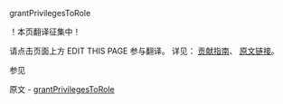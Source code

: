  grantPrivilegesToRole

 ！本页翻译征集中！

请点击页面上方 EDIT THIS PAGE 参与翻译。
详见：
[贡献指南]( https://github.com/whaleal/MongoDB-Manual-zh/blob/master/CONTRIBUTING.md )、
[原文链接](  https://docs.mongodb.com/manual/reference/command/grantPrivilegesToRole/  )。

 参见

原文 - [grantPrivilegesToRole]( https://docs.mongodb.com/manual/reference/command/grantPrivilegesToRole/ )

